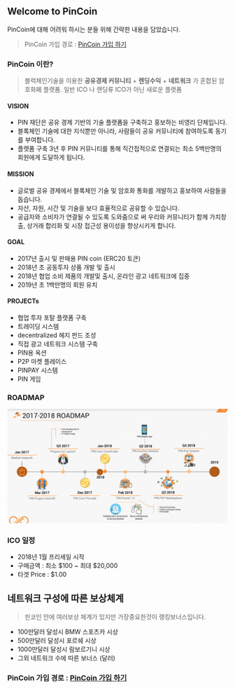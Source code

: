 ## Welcome to PinCoin

PinCoin에 대해 어려워 하시는 분들 위해 간략한 내용을 담았습니다.

> PinCoin 가입 경로 : [PinCoin 가입 하기](https://my.pincoin.io/dashboard/auth/signup/KWANUNG)

### PinCoin 이란?

> 블럭체인기술을 이용한 **공유경제 커뮤니티** + **렌딩수익** + **네트워크** 가 혼합된  암호화폐 플랫폼.
> 일반 ICO 나 랜딩류 ICO가 아닌 새로운 플랫폼

#### VISION

- PIN 재단은 공유 경제 기반의 기술 플랫폼을 구축하고 홍보하는 비영리 단체입니다.
- 블록체인 기술에 대한 지식뿐만 아니라, 사람들이 공유 커뮤니티에 참여하도록 동기를 부여합니다.
- 플랫폼 구축 3년 후 PIN 커뮤니티를 통해 직간접적으로 연결되는 최소 5백만명의 회원에게 도달하게 됩니다.

#### MISSION

- 글로벌 공유 경제에서 블록체인 기술 및 암호화 통화를 개발하고 홍보하여 사람들을 돕습니다.
- 자산, 자원, 시간 및 기술을 보다 효율적으로 공유할 수 있습니다.
- 공급자와 소비자가 연결될 수 있도록 도와줌으로 써 우리와 커뮤니티가 함께 가치창출, 상거래 합리화 및 시장 접근성 용이성을 향상시키게 합니다.

#### GOAL

- 2017년 출시 및 판매용 PIN coin (ERC20 토큰)
- 2018년 초 공동투자 상품 개발 및 출시
- 2018년 협업 소비 제품의 개발및 출시, 온라인 광고 네트워크에 집중
- 2019년 초 1백만명의 회원 유치

#### PROJECTs

- 협업 투자 포탈 플랫폼 구축
- 트레이딩 시스템
- decentralized 헤지 펀드 조성
- 직접 광고 네트워크 시스템 구축
- PIN용 옥션 
- P2P 마켓 플레이스 
- PINPAY 시스템
- PIN 게임

### ROADMAP

![roadmap](./ROADMAP.PNG) 

### ICO 일정

- 2018년 1월 프리세일 시작
 - 구매금액 : 최소 $100 ~ 최대 $20,000
- 타겟 Price : $1.00

## 네트워크 구성에 따른 보상체계

> 핀코인 안에 여러보상 체계가 있지만 가장중요한것이 랭킹보너스입니다.

- 100만달러 달성시 BMW 스포츠카 시상
- 500만달러 달성시 포르쉐 시상
- 1000만달러 달성시 람보르기니 시상
- 그외 네트워크 수에 따른 보너스 (달러)

### PinCoin 가입 경로 : [PinCoin 가입 하기](https://my.pincoin.io/dashboard/auth/signup/KWANUNG)
